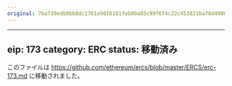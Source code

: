 ```yaml
---
original: 7ba739edb9bb8dc1761e98f6181feb00a85c99f6f4c22c453821ba70d4906447
---
```


---
eip: 173
category: ERC
status: 移動済み
---

このファイルは https://github.com/ethereum/ercs/blob/master/ERCS/erc-173.md に移動されました。
